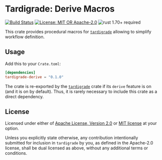 # Tardigrade: Derive Macros

[![Build Status](https://github.com/slowli/tardigrade/workflows/CI/badge.svg?branch=main)](https://github.com/slowli/tardigrade/actions)
[![License: MIT OR Apache-2.0](https://img.shields.io/badge/License-MIT%2FApache--2.0-blue)](https://github.com/slowli/tardigrade#license)
![rust 1.70+ required](https://img.shields.io/badge/rust-1.70+-blue.svg?label=Required%20Rust)

This crate provides procedural macros for [`tardigrade`] allowing
to simplify workflow definition.

## Usage

Add this to your `Crate.toml`:

```toml
[dependencies]
tardigrade-derive = "0.1.0"
```

The crate is re-exported by the [`tardigrade`] crate if its `derive` feature
is on (and it is on by default). Thus, it is rarely necessary to include
this crate as a direct dependency.

## License

Licensed under either of [Apache License, Version 2.0](LICENSE-APACHE)
or [MIT license](LICENSE-MIT) at your option.

Unless you explicitly state otherwise, any contribution intentionally submitted
for inclusion in `tardigrade` by you, as defined in the Apache-2.0 license,
shall be dual licensed as above, without any additional terms or conditions.

[`tardigrade`]: https://crates.io/crates/tardigrade
